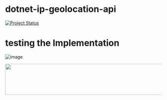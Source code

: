 # dotnet-ip-geolocation-api
[![Project Status](https://img.shields.io/badge/status-Under%20Progress-yellow)](https://github.com/yourusername/mernStackMilestoneProject_ITI)


# testing the Implementation  

![image](https://github.com/user-attachments/assets/3b82a0bd-9fc9-4b4d-a038-381fd0d7777d)

  <img src="https://github.com/Govindv7555/Govindv7555/blob/main/49e76e0596857673c5c80c85b84394c1.gif" width="1000px" height="100px">
